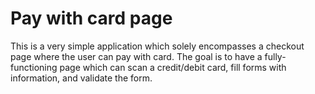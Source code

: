 # Pay with card page
This is a very simple application which solely encompasses a checkout page where the user can pay 
with card. The goal is to have a fully-functioning page which can scan a credit/debit card, fill 
forms with information, and validate the form.
